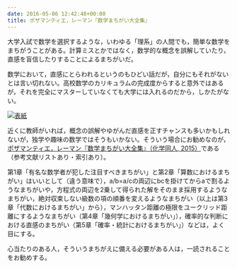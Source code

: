 ```yaml
---
date: 2016-05-06 12:42:48+00:00
title: ポザマンティエ，レーマン『数学まちがい大全集』
---
```


大学入試で数学を選択するような，いわゆる「理系」の人間でも，簡単な数学をまちがうことがある。計算ミスとかではなく，数学的な概念を誤解していたり，直感を盲信したりすることによるまちがいだ。

数学において，直感にとらわれるというのもひどい話だが，自分にもそれがないとは言い切れない。高校数学のカリキュラムの完成度からすると意外ではあるが，それを完全にマスターしていなくても大学には入れるのだから，しかたがない。

[![表紙](https://images-fe.ssl-images-amazon.com/images/P/4759816186.09.jpg)](https://www.amazon.co.jp/dp/4759816186/)

近くに教師がいれば，概念の誤解やゆがんだ直感を正すチャンスも多いかもしれないが，独学や趣味の数学ではそうもいかない。そういう場合にお勧めなのが，[ポザマンティエ，レーマン『数学まちがい大全集』（化学同人, 2015）](https://www.amazon.co.jp/dp/4759816186/)である（参考文献リストあり・索引あり）。

第1章「有名な数学者が犯した注目すべきまちがい」と第2章「算数におけるまちがい」はいいとして（違う意味で），a/b=a/cの両辺にbcを掛けてからaで割るようなまちがいや，方程式の両辺を2乗して得られた解をそのまま採用するようなまちがい，絶対収束しない級数の項の順番を変えるようなまちがい（以上は第3章「代数におけるまちがい」から），マンハッタン距離の極限をユークリッド距離にするようなまちがい（第4章「幾何学におけるまちがい」），確率的な判断における直感のまちがい（第5章「確率・統計におけるまちがい」）などは，よく目にする。

心当たりのある人，そういうまちがえに備える必要がある人は，一読されることをお勧めする。

